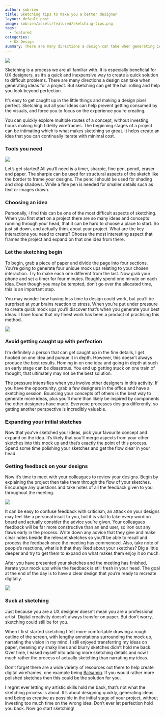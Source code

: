 ```yaml
---
author: sobrien
title: Sketching tips to make you a better designer
layout: default_post
image: sobrien/assets/featured/sketching-tips.png
tags: 
  - featured
categories:
  - UX Design
summary: There are many directions a design can take when generating ideas for a project. Sketching can quickly get the ball rolling and help you look beyond perfection, ensuring you can continually iterate with minimal cost.
---
```


<img src="{{ site.baseurl }}/sobrien/assets/sketching-tips/image1.png" />

Sketching is a process we are all familiar with. It is especially beneficial for UX designers, as it’s a quick and inexpensive way to create a quick solution to difficult problems. There are many directions a design can take when generating ideas for a project. But sketching can get the ball rolling and help you look beyond perfection.

It’s easy to get caught up in the little things and making a design pixel perfect. Sketching out all your ideas can help prevent getting consumed by the visuals, and force you to focus on the experience you’re creating.

You can quickly explore multiple routes of a concept, without investing hours making high fidelity wireframes. The beginning stages of a project can be intimating which is what makes sketching so great. It helps create an idea that you can continually iterate with minimal cost.

### Tools you need

<img src="{{ site.baseurl }}/sobrien/assets/sketching-tips/image2.png" />

Let’s get started! All you’ll need is a timer, sharpie, fine pen, pencil, eraser and paper. The sharpie can be used for structural aspects of the sketch like the border to frame your designs. The pencil should be used for shading and drop shadows. While a fine pen is needed for smaller details such as text or images drawn.

### Choosing an idea

Personally, I find this can be one of the most difficult aspects of sketching. When you first start on a project there are so many ideas and concepts running through your head, that it can be hard to choose a place to start. So just sit down, and actually think about your project. What are the key interactions you need to create? Choose the most interesting aspect that frames the project and expand on that one idea from there.

### Let the sketching begin

To begin, grab a piece of paper and divide the page into four sections. You’re going to generate four unique mock ups relating to your chosen interaction. Try to make each one different from the last. Now grab your phone and set a timer for four minutes. Roughly spend one minute on each idea. Even though you may be tempted, don’t go over the allocated time, this is an important step.

You may wonder how having less time to design could work, but you’ll be surprised at your brains reaction to stress. When you’re put under pressure to create quick mock ups you’ll discover that’s when you generate your best ideas. I have found that my finest work has been a product of practising this method.

<img src="{{ site.baseurl }}/sobrien/assets/sketching-tips/image3.png" />

### Avoid getting caught up with perfection

I’m definitely a person that can get caught up in the fine details, I get hooked on one idea and pursue it in depth. However, this doesn’t always produce the best results. Homing in on one idea and going in depth at such an early stage can be disastrous. You end up getting stuck on one train of thought, that ultimately may not be the best solution.

The pressure intensifies when you involve other designers in this activity. If you have the opportunity, grab a few designers in the office and have a sketching session. Bouncing your concepts off others is the best way to generate more ideas, plus you’ll more than likely be inspired by components the other designers have made. Everyone processes designs differently, so getting another perspective is incredibly valuable.

### Expanding your initial sketches

Now that you’ve sketched your ideas, pick your favourite concept and expand on the idea. It’s likely that you’ll merge aspects from your other sketches into this mock up and that’s exactly the point of this process. Spend some time polishing your sketches and get the flow clear in your head.

### Getting feedback on your designs

Now it’s time to meet with your colleagues to review your designs. Begin by explaining the project then take them through the flow of your sketches. Encourage any questions and take notes of all the feedback given to you throughout the meeting.

<img src="{{ site.baseurl }}/sobrien/assets/sketching-tips/image4.png" />

It can be easy to confuse feedback with criticism, an attack on your designs may feel like a personal insult to you, but it is vital to take every word on board and actually consider the advice you’re given. Your colleagues feedback will be far more constructive than an end user, so iron out any flaws early in the process. Write down any advice that they give and make clear notes beside the relevant sketches so you’ll be able to recall and process the feedback once the meeting has commenced. Also, take note of people’s reactions, what is it that they liked about your sketches? Dig a little deeper and try to get them to expand on what makes them enjoy it so much.

After you have presented your sketches and the meeting has finished, iterate your mock ups while the feedback is still fresh in your head. The goal at the end of the day is to have a clear design that you’re ready to recreate digitally.

<img src="{{ site.baseurl }}/sobrien/assets/sketching-tips/image5.gif" />

### Suck at sketching

Just because you are a UX designer doesn’t mean you are a professional artist. Digital creativity doesn’t always transfer on paper. But don’t worry, sketching could still be for you.

When I first started sketching I felt more comfortable drawing a rough outline of the screen, with lengthy annotations surrounding the mock up, narrating the vision in my mind. I still enjoyed transferring my ideas on paper, meaning my shaky lines and blurry sketches didn’t hold me back. Over time, I eased myself into adding more sketching details and now I much rather the process of actually sketching than narrating my ideas.

Don’t forget there are a wide variety of resources out there to help create digital wireframes, one example being [Balsamiq](https://balsamiq.com/). If you would rather more polished sketches then this could be the solution for you.

I regret ever letting my artistic skills hold me back, that’s not what the sketching process is about. It’s about designing quickly, generating ideas and being as creative as possible in the initial stage of your project, without investing too much time on the wrong idea. Don’t ever let perfection hold you back. Now go start sketching!
